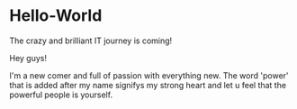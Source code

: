 # Hello-World
The crazy and brilliant IT journey is coming!

Hey guys!

I'm a new comer and full of passion with everything new.
The word 'power' that is added after my name signifys my strong heart and let u feel that the powerful people is yourself.
